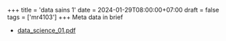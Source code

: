 +++
title = 'data sains 1'
date = 2024-01-29T08:00:00+07:00
draft = false
tags = ['mr4103']
+++
Meta data in brief
<!--more-->

+ [data_science_01.pdf](https://osf.io/42mhj)
